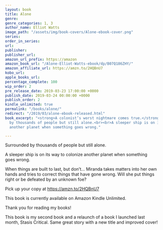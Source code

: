 ```yaml
---
layout: book
title: Alone
genre: 
genre_categories: 1, 3
author_name: Elliot Watts
image_path: "/assets/img/book-covers/Alone-ebook-cover.png"
series: 
order_in_series: 
url: 
publisher: 
publisher_url: 
amazon_url_prefix: https://amazon
amazon_book_url: "/Alone-Elliot-Watts-ebook/dp/B07Q186ZHY/"
amazon_affiliate_url: https://amzn.to/2HQBnU7
kobo_url: 
apple_books_url: 
percentage_complete: 100
wip_order: 2
pre_release_date: 2019-03-23 17:00:00 +0000
publish_date: 2019-03-24 00:00:00 +0000
publish_order: 2
kindle_unlimited: true
permalink: "/books/alone/"
redirect: "/2019/03/alone-ebook-released.html"
book_excerpt: "<strong>A colonist’s worst nightmare comes true.</strong><br><br>Surrounded
  by thousands of people but still alone.<br><br>A sleeper ship is on its way to colonize
  another planet when something goes wrong."

---
```

Surrounded by thousands of people but still alone.

A sleeper ship is on its way to colonize another planet when something goes wrong.

When things are built to last, but don’t… Miranda takes matters into her own hands and tries to correct things that have gone wrong. Will she put things right or be defeated by an unknown foe?

Pick up your copy at <a href="https://amzn.to/2HQBnU7">https://amzn.to/2HQBnU7</a>

This book is currently available on Amazon Kindle Unlimited.

Thank you for reading my books!

This book is my second book and a relaunch of a book I launched last month, Stasis Critical. Same great story with a new title and improved cover!